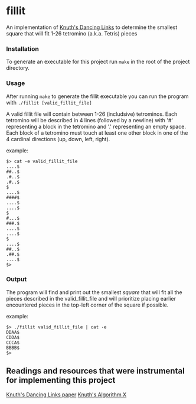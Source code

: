 # fillit
An implementation of [Knuth's Dancing Links](https://en.wikipedia.org/wiki/Dancing_Links) to determine the smallest square that will fit 1-26 tetromino (a.k.a. Tetris) pieces

### Installation
To generate an executable for this project run `make` in the root of the project directory.

### Usage
After running `make` to generate the fillit executable you can run the program with `./fillit [valid_fillit_file]`

A valid fillit file will contain between 1-26 (includsive) tetrominos. Each tetromino will be described in 4 lines (followed by a newline) with '#' representing a block in the tetromino and '.' representing an empty space. Each block of a tetromino must touch at least one other block in one of the 4 cardinal directions (up, down, left, right).

example:

```
$> cat -e valid_fillit_file
....$
##..$
.#..$
.#..$
$
....$
####$
....$
....$
$
#...$
###.$
....$
....$
$
....$
##..$
.##.$
....$
$>
```

### Output
The program will find and print out the smallest *square* that will fit all the pieces described in the valid_fillit_file and will prioritize placing earlier encountered pieces in the top-left corner of the square if possible.

example:

```
$> ./fillit valid_fillit_file | cat -e
DDAA$
CDDA$
CCCA$
BBBB$
$>
```
## Readings and resources that were instrumental for implementing this project

[Knuth's Dancing Links paper](https://arxiv.org/abs/cs/0011047)
[Knuth's Algorithm X](https://en.wikipedia.org/wiki/Knuth%27s_Algorithm_X)
